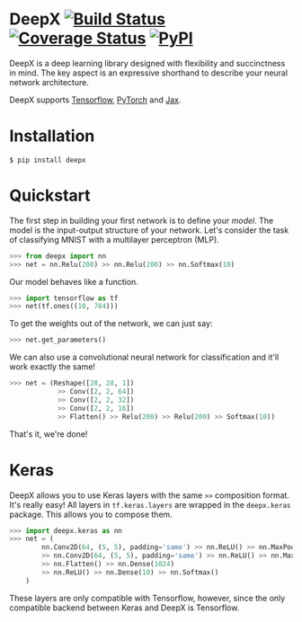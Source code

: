 # DeepX [![Build Status](https://travis-ci.org/sharadmv/deepx.svg?branch=master)](https://travis-ci.org/sharadmv/deepx) [![Coverage Status](https://coveralls.io/repos/sharadmv/deepx/badge.svg?branch=master&service=github)](https://coveralls.io/github/sharadmv/deepx?branch=master) [![PyPI](https://img.shields.io/pypi/v/deepx.svg)](https://pypi.python.org/pypi/deepx)
DeepX is a deep learning library designed with flexibility and succinctness in mind.
The key aspect is an expressive shorthand to describe your neural network architecture.

DeepX supports [Tensorflow](http://www.tensorflow.org), [PyTorch](https://pytorch.org/)
and [Jax](https://github.com/google/jax).

Installation
====================================

```
$ pip install deepx
```

Quickstart
=================================

The first step in building your first network is to define your *model*.
The model is the input-output structure of your network.
Let's consider the task of classifying MNIST with a multilayer perceptron (MLP).

```python
>>> from deepx import nn
>>> net = nn.Relu(200) >> nn.Relu(200) >> nn.Softmax(10)
```

Our model behaves like a function.
```python
>>> import tensorflow as tf
>>> net(tf.ones((10, 784)))
```
To get the weights out of the network, we can just say:
```python
>>> net.get_parameters()
```

We can also use a convolutional neural network for classification and it'll work exactly the same!
```python
>>> net = (Reshape([28, 28, 1])
            >> Conv([2, 2, 64])
            >> Conv([2, 2, 32])
            >> Conv([2, 2, 16])
            >> Flatten() >> Relu(200) >> Relu(200) >> Softmax(10))
```


That's it, we're done!

Keras
=====================================
DeepX allows you to use Keras layers with the same `>>` composition format.
It's really easy! All layers in `tf.keras.layers` are wrapped in the `deepx.keras` package.
This allows you to compose them. 

```python
>>> import deepx.keras as nn
>>> net = (
        nn.Conv2D(64, (5, 5), padding='same') >> nn.ReLU() >> nn.MaxPooling2D(padding='same')
        >> nn.Conv2D(64, (5, 5), padding='same') >> nn.ReLU() >> nn.MaxPooling2D(padding='same')
        >> nn.Flatten() >> nn.Dense(1024)
        >> nn.ReLU() >> nn.Dense(10) >> nn.Softmax()
    )
```
These layers are only compatible with Tensorflow, however, since the only compatible backend between
Keras and DeepX is Tensorflow.
